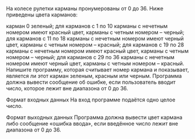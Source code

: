 На колесе рулетки карманы пронумерованы от 0 до 36. Ниже приведены цвета карманов: 

карман 0 зеленый;
для карманов с 1 по 10 карманы с нечетным номером имеют красный цвет, карманы с четным номером – черный;
для карманов с 11 по 18 карманы с нечетным номером имеют черный цвет, карманы с четным номером – красный;
для карманов с 19 по 28 карманы с нечетным номером имеют красный цвет, карманы с четным номером – черный;
для карманов с 29 по 36 карманы с нечетным номером имеют черный цвет, карманы с четным номером – красный.
Напишите программу, которая считывает номер кармана и показывает, является ли этот карман зеленым, красным или черным. Программа должна вывести сообщение об ошибке, если пользователь вводит число, которое лежит вне диапазона от 0 до 36.

Формат входных данных
На вход программе подаётся одно целое число.

Формат выходных данных
Программа должна вывести цвет кармана либо сообщение «ошибка ввода», если введённое число лежит вне диапазона от 0 до 36.
